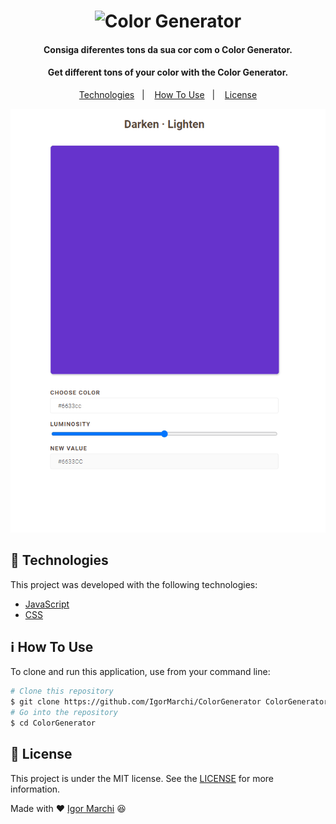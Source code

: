 <h1 align="center">
    <img alt="Color Generator" src="https://image.flaticon.com/icons/svg/2970/2970785.svg" width="50" />
    <br>
</h1>
<h4 align="center">
  Consiga diferentes tons da sua cor com o Color Generator.
</h4>
<h4 align="center">
  
Get different tons of your color with the Color Generator.
</h4>
<p align="center">
  <a href="#rocket-technologies">Technologies</a>&nbsp;&nbsp;&nbsp;|&nbsp;&nbsp;&nbsp;
  <a href="#information_source-how-to-use">How To Use</a>&nbsp;&nbsp;&nbsp;|&nbsp;&nbsp;&nbsp;
  <a href="#memo-license">License</a>
</p>


<p align="center">
  <img alt="App Demo" src="gitHub/colors.gif">
</p>

## :rocket: Technologies
This project was developed with the following technologies:
-  [JavaScript](https://www.javascript.com/)
-  [CSS](https://www.w3schools.com/css/)

## :information_source: How To Use
To clone and run this application, use from your command line:
```bash
# Clone this repository
$ git clone https://github.com/IgorMarchi/ColorGenerator ColorGenerator
# Go into the repository
$ cd ColorGenerator
```
## :memo: License
This project is under the MIT license. See the [LICENSE](https://github.com/IgorMarchi/ColorGenerator/blob/master/LICENSE) for more information.

Made with ❤ [Igor Marchi](https://www.linkedin.com/in/igor-marchi/) :laughing:
